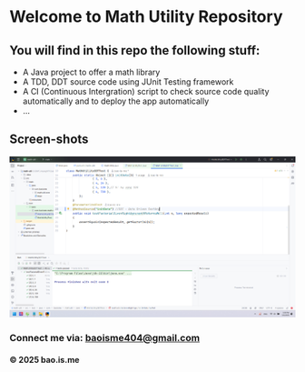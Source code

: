# Welcome to Math Utility Repository

## You will find in this repo the following stuff: 
* A Java project to offer a math library
* A TDD, DDT source code using JUnit Testing framework
* A CI (Continuous Intergration) script to check source code quality automatically and to deploy the app automatically
* ...
## Screen-shots
![Source code with TDD](https://github.com/bao-is-me/math-util/blob/main/screen-shots/Source-with-TDD-DDT.png)

### Connect me via: baoisme404@gmail.com	

#### &#169; 2025 bao.is.me